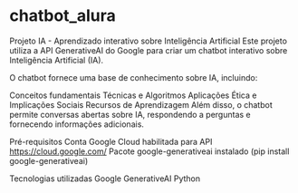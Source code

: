 # chatbot_alura
Projeto IA - Aprendizado interativo sobre Inteligência Artificial
Este projeto utiliza a API GenerativeAI do Google para criar um chatbot interativo sobre Inteligência Artificial (IA).

O chatbot fornece uma base de conhecimento sobre IA, incluindo:

Conceitos fundamentais
Técnicas e Algoritmos
Aplicações
Ética e Implicações Sociais
Recursos de Aprendizagem
Além disso, o chatbot permite conversas abertas sobre IA, respondendo a perguntas e fornecendo informações adicionais.

Pré-requisitos
Conta Google Cloud habilitada para API https://cloud.google.com/
Pacote google-generativeai instalado (pip install google-generativeai)

Tecnologias utilizadas
Google GenerativeAI
Python
